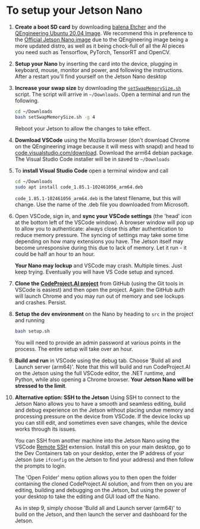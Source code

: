 # To setup your Jetson Nano

1. **Create a boot SD card** by downloading [balena Etcher](https://etcher.balena.io/) and the [QEngineering Ubuntu 20.04 Image](https://github.com/Qengineering/Jetson-Nano-Ubuntu-20-image). We recommend this in preference to the [Official Jetson Nano image](https://developer.nvidia.com/embedded/learn/get-started-jetson-nano-devkit#write) due to the QEngineering image being a more updated distro, as well as it being chock-full of all the AI pieces you need such as Tensorflow, PyTorch, TensorRT and OpenCV.

2. **Setup your Nano** by inserting the card into the device, plugging in keyboard, mouse, monitor and power, and following the instructions. After a restart you'll find yourself on the Jetson Nano desktop

3. **Increase your swap size** by downloading the [`setSwapMemorySize.sh`](https://github.com/JetsonHacksNano/resizeSwapMemory/blob/master/setSwapMemorySize.sh) script. The script will arrive in `~/Downloads`. Open a terminal and run the following.
    ```bash
    cd ~/Downloads
    bash setSwapMemorySize.sh -g 4
    ```

    Reboot your Jetson to allow the changes to take effect.

4. **Download VSCode** using the Mozilla browser (don't download Chrome on the QEngineering image because it will mess with snapd) and head to [code.visualstudio.com/download](https://code.visualstudio.com/download). Download the arm64 debian package. The Visual Studio Code installer will be in saved to `~/Downloads`

5. To **install Visual Studio Code** open a terminal window and call
   ```bash
   cd ~/Downloads
   sudo apt install code_1.85.1-102461056_arm64.deb
   ```
   `code_1.85.1-102461056_arm64.deb` is the latest filename, but this will change. Use the name of the .deb file you downloaded from Microsoft.

6. Open VSCode, sign in, and **sync your VSCode settings** (the 'head' icon at the bottom left of the VSCode window). A browser window will pop up to allow you to authenticate: always close this after authentication to reduce memory pressure. The syncing of settings may take some time depending on how many extensions you have. The Jetson itself may become unresponsive during this due to lack of memory. Let it run - it could be half an hour to an hour.

    **Your Nano may lockup** and VSCode may crash. Multiple times. Just keep trying. Eventually you will have VS Code setup and synced.

7. **Clone the [CodeProject.AI project](https://github.com/codeproject/CodeProject.AI-Server)** from GitHub (using the Git tools in VSCode is easiest) and then open the project. Again: the GitHub auth will launch Chrome and you may run out of memory and see lockups and crashes. Persist.

8. **Setup the dev environment** on the Nano by heading to `src` in the project and running 
    ```bash
    bash setup.sh
    ````
    You will need to provide an admin password at various points in the process. The entire setup will take over an hour.

9. **Build and run** in VSCode using the debug tab. Choose 'Build all and Launch server (arm64)'. Note that this will build and run CodeProject.AI on the Jetson using the full VSCode editor, the .NET runtime, and Python, while also opening a Chrome browser. **Your Jetson Nano will be stressed to the limit**.

10. **Alternative option: SSH to the Jetson** Using SSH to connect to the Jetson Nano allows you to have a smooth and seamless editing, build and debug experience on the Jetson without placing undue memory and processing pressure on the device from VSCode. If the device locks up you can still edit, and sometimes even save changes, while the device works through its issues. 

    You can SSH from another machine into the Jetson Nano using the VSCode [Remote SSH](https://marketplace.visualstudio.com/items?itemName=ms-vscode-remote.remote-ssh) extension. Install this on your main desktop, go to the Dev Containers tab on your desktop, enter the IP address of your Jetson (use `ifconfig` on the Jetson to find your address) and then follow the prompts to login. 
    
    The 'Open Folder' menu option allows you to then open the folder containing the cloned CodeProject.AI solution, and from then on you are editing, building and debugging on the Jetson, but using the power of your desktop to take the editing and GUI load off the Nano.

    As in step 9, simply choose 'Build all and Launch server (arm64)' to build on the Jetson, and then launch the server and dashboard for the Jetson.